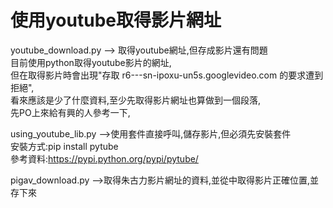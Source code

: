 # 使用youtube取得影片網址

youtube_download.py --> 取得youtube網址,但存成影片還有問題<br>
目前使用python取得youtube影片的網址,<br>
但在取得影片時會出現"存取 r6---sn-ipoxu-un5s.googlevideo.com 的要求遭到拒絕",<br>
看來應該是少了什麼資料,至少先取得影片網址也算做到一個段落,<br>
先PO上來給有興的人參考一下,<br>

using_youtube_lib.py -->使用套件直接呼叫,儲存影片,但必須先安裝套件<br>
安裝方式:pip install pytube  <br>
參考資料:https://pypi.python.org/pypi/pytube/ <br>

pigav_download.py -->取得朱古力影片網址的資料,並從中取得影片正確位置,並存下來<br>


